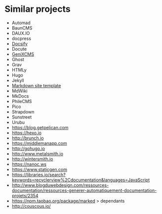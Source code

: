 # Similar projects

- Automad
- BaunCMS
- DAUX.IO
- docpress
- [Docsify](https://docsify.js.org)
- Docute
- [GeniXCMS](https://github.com/semplon/GeniXCMS)
- Ghost
- Grav
- HTMLy
- Hugo
- Jekyll
- [Markdown site template](http://aplib.github.io/markdown-site-template/)
- MdWiki
- MkDocs
- PhileCMS
- Pico
- Strapdown
- Sunstreet
- Urubu
- https://blog.getpelican.com
- https://hexo.io
- http://brunch.io
- https://middlemanapp.com
- http://gohugo.io
- http://www.metalsmith.io
- http://wintersmith.io
- https://nanoc.ws
- https://www.staticgen.com
- https://libraries.io/search?keywords=recyclerview%2Cdocumentation&languages=JavaScript
- http://www.blogduwebdesign.com/ressources-documentation/ressources-generer-automatiquement-documentation-projets/2354
- https://npm.taobao.org/package/marked > dependants
- http://couscous.io/
